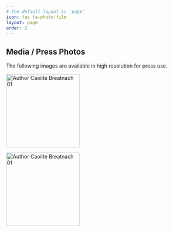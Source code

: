 ```yaml
---
# the default layout is 'page'
icon: fas fa-photo-film
layout: page
order: 2
---
```


## Media / Press Photos

The following images are available in high resolution for press use.

[<img src="/assets/caoilte-breatnach-01-colour.jpg" width="200" alt="Author Caoilte Breatnach 01">](https://github.com/feilimb/feilimb.github.io/blob/main/assets/caoilte-breatnach-01-colour.jpg?raw=true)

[<img src="/assets/caoilte-breatnach-01-colour.jpg" width="200" alt="Author Caoilte Breatnach 01">](/assets/caoilte-breatnach-01-colour.jpg?raw=true)